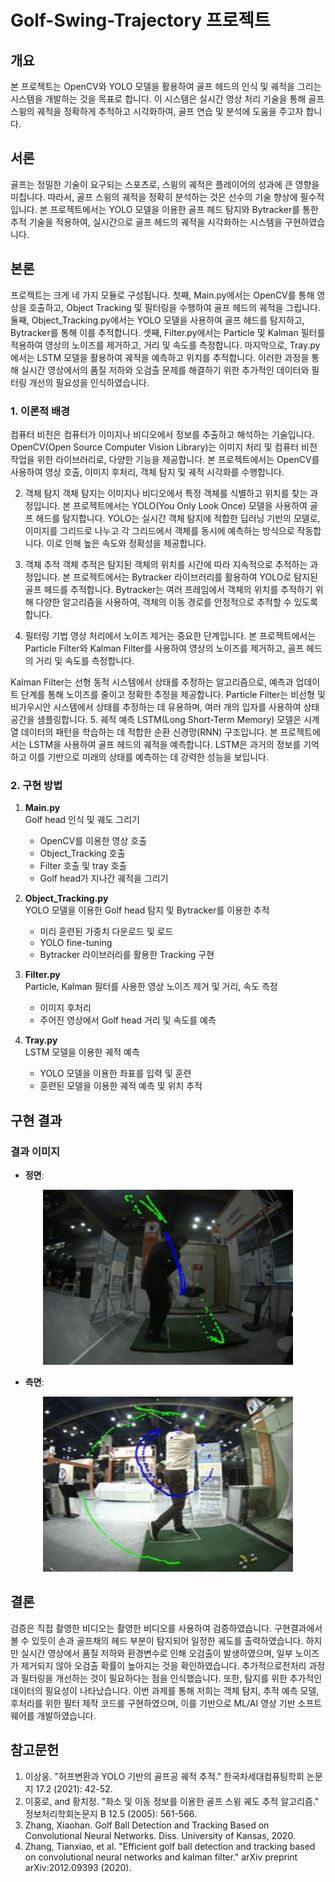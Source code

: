 # Golf-Swing-Trajectory 프로젝트

## 개요
본 프로젝트는 OpenCV와 YOLO 모델을 활용하여 골프 헤드의 인식 및 궤적을 그리는 시스템을 개발하는 것을 목표로 합니다. 이 시스템은 실시간 영상 처리 기술을 통해 골프 스윙의 궤적을 정확하게 추적하고 시각화하여, 골프 연습 및 분석에 도움을 주고자 합니다.

## 서론
골프는 정밀한 기술이 요구되는 스포츠로, 스윙의 궤적은 플레이어의 성과에 큰 영향을 미칩니다. 따라서, 골프 스윙의 궤적을 정확히 분석하는 것은 선수의 기술 향상에 필수적입니다. 본 프로젝트에서는 YOLO 모델을 이용한 골프 헤드 탐지와 Bytracker를 통한 추적 기술을 적용하여, 실시간으로 골프 헤드의 궤적을 시각화하는 시스템을 구현하였습니다.

## 본론
프로젝트는 크게 네 가지 모듈로 구성됩니다. 첫째, Main.py에서는 OpenCV를 통해 영상을 호출하고, Object Tracking 및 필터링을 수행하여 골프 헤드의 궤적을 그립니다. 둘째, Object_Tracking.py에서는 YOLO 모델을 사용하여 골프 헤드를 탐지하고, Bytracker를 통해 이를 추적합니다. 셋째, Filter.py에서는 Particle 및 Kalman 필터를 적용하여 영상의 노이즈를 제거하고, 거리 및 속도를 측정합니다. 마지막으로, Tray.py에서는 LSTM 모델을 활용하여 궤적을 예측하고 위치를 추적합니다. 이러한 과정을 통해 실시간 영상에서의 품질 저하와 오검출 문제를 해결하기 위한 추가적인 데이터와 필터링 개선의 필요성을 인식하였습니다.

### 1. 이론적 배경
컴퓨터 비전은 컴퓨터가 이미지나 비디오에서 정보를 추출하고 해석하는 기술입니다. OpenCV(Open Source Computer Vision Library)는 이미지 처리 및 컴퓨터 비전 작업을 위한 라이브러리로, 다양한 기능을 제공합니다. 본 프로젝트에서는 OpenCV를 사용하여 영상 호출, 이미지 후처리, 객체 탐지 및 궤적 시각화를 수행합니다.

2. 객체 탐지
객체 탐지는 이미지나 비디오에서 특정 객체를 식별하고 위치를 찾는 과정입니다. 본 프로젝트에서는 YOLO(You Only Look Once) 모델을 사용하여 골프 헤드를 탐지합니다. YOLO는 실시간 객체 탐지에 적합한 딥러닝 기반의 모델로, 이미지를 그리드로 나누고 각 그리드에서 객체를 동시에 예측하는 방식으로 작동합니다. 이로 인해 높은 속도와 정확성을 제공합니다.

3. 객체 추적
객체 추적은 탐지된 객체의 위치를 시간에 따라 지속적으로 추적하는 과정입니다. 본 프로젝트에서는 Bytracker 라이브러리를 활용하여 YOLO로 탐지된 골프 헤드를 추적합니다. Bytracker는 여러 프레임에서 객체의 위치를 추적하기 위해 다양한 알고리즘을 사용하여, 객체의 이동 경로를 안정적으로 추적할 수 있도록 합니다.

4. 필터링 기법
영상 처리에서 노이즈 제거는 중요한 단계입니다. 본 프로젝트에서는 Particle Filter와 Kalman Filter를 사용하여 영상의 노이즈를 제거하고, 골프 헤드의 거리 및 속도를 측정합니다.

Kalman Filter는 선형 동적 시스템에서 상태를 추정하는 알고리즘으로, 예측과 업데이트 단계를 통해 노이즈를 줄이고 정확한 추정을 제공합니다.
Particle Filter는 비선형 및 비가우시안 시스템에서 상태를 추정하는 데 유용하며, 여러 개의 입자를 사용하여 상태 공간을 샘플링합니다.
5. 궤적 예측
LSTM(Long Short-Term Memory) 모델은 시계열 데이터의 패턴을 학습하는 데 적합한 순환 신경망(RNN) 구조입니다. 본 프로젝트에서는 LSTM을 사용하여 골프 헤드의 궤적을 예측합니다. LSTM은 과거의 정보를 기억하고 이를 기반으로 미래의 상태를 예측하는 데 강력한 성능을 보입니다.

### 2. 구현 방법
1. **Main.py**  
   Golf head 인식 및 궤도 그리기
   - OpenCV를 이용한 영상 호출
   - Object_Tracking 호출
   - Filter 호출 및 tray 호출
   - Golf head가 지나간 궤적을 그리기

2. **Object_Tracking.py**  
   YOLO 모델을 이용한 Golf head 탐지 및 Bytracker를 이용한 추적
   - 미리 훈련된 가중치 다운로드 및 로드
   - YOLO fine-tuning
   - Bytracker 라이브러리를 활용한 Tracking 구현 

3. **Filter.py**  
   Particle, Kalman 필터를 사용한 영상 노이즈 제거 및 거리, 속도 측정
   - 이미지 후처리
   - 주어진 영상에서 Golf head 거리 및 속도를 예측

4. **Tray.py**  
   LSTM 모델을 이용한 궤적 예측
   - YOLO 모델을 이용한 좌표를 입력 및 훈련
   - 훈련된 모델을 이용한 궤적 예측 및 위치 추적

     

## 구현 결과


### 결과 이미지
- **정면**:
 <div align="center">
    <img src="images/정면.jpg" style="max-width: 100%; height: auto; width: 400px; height: 280px;">
</div>


- **측면**:
<div align="center">
    <img src="images/측면.jpg" style="max-width: 100%; height: auto; width: 400px; height: 280px;">
</div>


## 결론
검증은 직접 촬영한 비디오는 촬영한 비디오를 사용하여 검증하였습니다. 구현결과에서 볼 수 있듯이 손과 골프채의 헤드 부분이 탐지되어 일정한 궤도를 출력하였습니다. 하지만 실시간 영상에서 품질 저하와 환경변수로 인해 오검출이 발생하였으며, 일부 노이즈가 제거되지 않아 오검출 확률이 높아지는 것을 확인하였습니다. 추가적으로전처리 과정과 필터링을 개선하는 것이 필요하다는 점을 인식했습니다. 또한, 탐지를 위한 추가적인 데이터의 필요성이 나타났습니다. 이번 과제를 통해 저희는 객체 탐지, 추적 예측 모델, 후처리를 위한 필터 제작 코드를 구현하였으며, 이를 기반으로 ML/AI 영상 기반 소프트웨어를 개발하였습니다.


## 참고문헌
1. 이상웅. "허프변환과 YOLO 기반의 골프공 궤적 추적." 한국차세대컴퓨팅학회 논문지 17.2 (2021): 42-52.
2. 이홍로, and 황치정. "화소 및 이동 정보를 이용한 골프 스윙 궤도 추적 알고리즘." 정보처리학회논문지 B 12.5 (2005): 561-566.
3. Zhang, Xiaohan. Golf Ball Detection and Tracking Based on Convolutional Neural Networks. Diss. University of Kansas, 2020.
4. Zhang, Tianxiao, et al. "Efficient golf ball detection and tracking based on convolutional neural networks and kalman filter." arXiv preprint arXiv:2012.09393 (2020).
